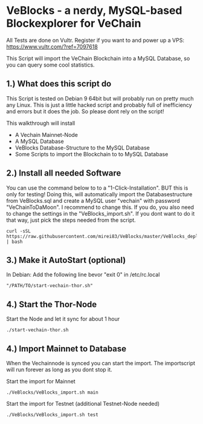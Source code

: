 VeBlocks - a nerdy, MySQL-based Blockexplorer for VeChain
==================

All Tests are done on Vultr. Register if you want to and power up a VPS: https://www.vultr.com/?ref=7097618

This Script will import the VeChain Blockchain into a MySQL Database, so you can query some cool statistics.



1.)  What does this script do
------------------------
This Script is tested on Debian 9 64bit but will probably run on pretty much any Linux. 
This is just a little hacked script and probably full of inefficiency and errors but it does the job. So please dont rely on the script!

This walkthrough will install 
 - A Vechain Mainnet-Node
 - A MySQL Database
 - VeBlocks Database-Structure to the MySQL Database
 - Some Scripts to import the Blockchain to to MySQL Database


2.) Install all needed Software
------------------------
You can use the command below to to a "1-Click-Installation". BUT this is only for testing! Doing this, will automatically import the Databasestructure from VeBlocks.sql and create a MySQL user "vechain" with password "VeChainToDaMoon". I recommend to change this. If you do, you also need to change the settings in the "VeBlocks_import.sh". If you dont want to do it that way, just pick the steps needed from the script.


```shell
curl -sSL https://raw.githubusercontent.com/mirei83/VeBlocks/master/VeBlocks_deploy.sh | bash
```

3.) Make it AutoStart (optional)
------------------------
In Debian:
Add the following line bevor "exit 0" in /etc/rc.local
```shell
"/PATH/TO/start-vechain-thor.sh"
```

4.) Start the Thor-Node
------------------------
Start the Node and let it sync for about 1 hour
```shell
./start-vechain-thor.sh
```

4.) Import Mainnet to Database
------------------------
When the Vechainnode is synced you can start the import. The importscript will run forever as long as you dont stop it.


Start the import for Mainnet
```shell
./VeBlocks/VeBlocks_import.sh main
```

Start the import for Testnet (additional Testnet-Node needed)
```shell
./VeBlocks/VeBlocks_import.sh test
```

